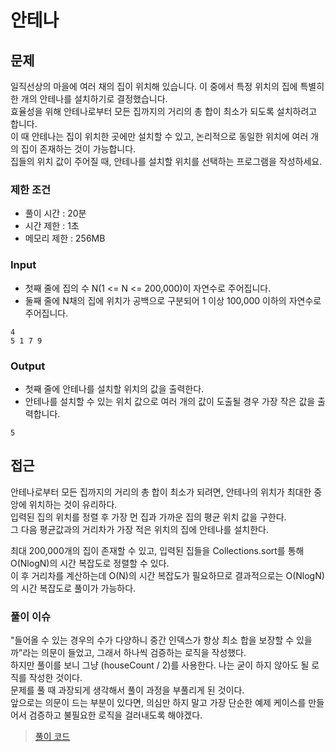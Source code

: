 # 안테나

## 문제

일직선상의 마을에 여러 채의 집이 위치해 있습니다. 이 중에서 특정 위치의 집에 특별히 한 개의 안테나를 설치하기로 결정했습니다.<br>
효율성을 위해 안테나로부터 모든 집까지의 거리의 총 합이 최소가 되도록 설치하려고 합니다.<br>
이 때 안테나는 집이 위치한 곳에만 설치할 수 있고, 논리적으로 동일한 위치에 여러 개의 집이 존재하는 것이 가능합니다.<br>
집들의 위치 값이 주어질 때, 안테나를 설치할 위치를 선택하는 프로그램을 작성하세요.

### 제한 조건

* 풀이 시간 : 20분
* 시간 제한 : 1초
* 메모리 제한 : 256MB

### Input

* 첫째 줄에 집의 수 N(1 <= N <= 200,000)이 자연수로 주어집니다.
* 둘째 줄에 N채의 집에 위치가 공백으로 구분되어 1 이상 100,000 이하의 자연수로 주어집니다.

```
4
5 1 7 9
```

### Output

* 첫째 줄에 안테나를 설치할 위치의 값을 출력한다.
* 안테나를 설치할 수 있는 위치 값으로 여러 개의 값이 도출될 경우 가장 작은 값을 출력합니다.

```
5
```

## 접근

안테나로부터 모든 집까지의 거리의 총 합이 최소가 되려면, 안테나의 위치가 최대한 중앙에 위치하는 것이 유리하다.<br>
입력된 집의 위치를 정렬 후 가장 먼 집과 가까운 집의 평균 위치 값을 구한다.<br>
그 다음 평균값과의 거리차가 가장 적은 위치의 집에 안테나를 설치한다.

최대 200,000개의 집이 존재할 수 있고, 입력된 집들을 Collections.sort를 통해 O(NlogN)의 시간 복잡도로 정렬할 수 있다.<br>
이 후 거리차를 계산하는데 O(N)의 시간 복잡도가 필요하므로 결과적으로는 O(NlogN)의 시간 복잡도로 풀이가 가능하다.

### 풀이 이슈

"들어올 수 있는 경우의 수가 다양하니 중간 인덱스가 항상 최소 합을 보장할 수 있을까"라는 의문이 들었고, 그래서 하나씩 검증하는 로직을 작성했다.<br>
하지만 풀이를 보니 그냥 (houseCount / 2)를 사용한다. 나는 굳이 하지 않아도 될 로직를 작성한 것이다.<br>
문제를 풀 때 과장되게 생각해서 풀이 과정을 부풀리게 된 것이다.<br> 
앞으로는 의문이 드는 부분이 있다면, 의심만 하지 말고 가장 단순한 예제 케이스를 만들어서 검증하고 불필요한 로직을 걸러내도록 해야겠다.

> [풀이 코드](https://github.com/Java-Algorithm-Study-Group/this-is-coding-test/blob/main/seungjun/src/sorting/Daily24.java)